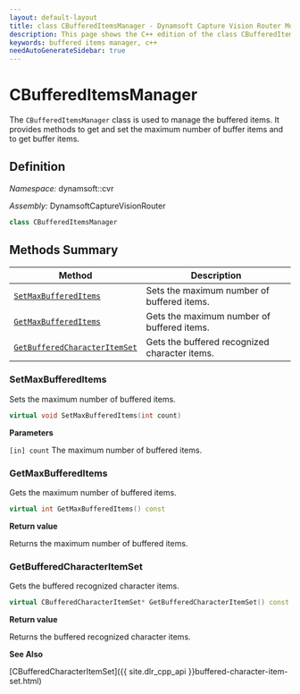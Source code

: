 ```yaml
---
layout: default-layout
title: class CBufferedItemsManager - Dynamsoft Capture Vision Router Module C++ Edition API Reference
description: This page shows the C++ edition of the class CBufferedItemsManager in Dynamsoft Capture Vision Router Module.
keywords: buffered items manager, c++
needAutoGenerateSidebar: true
---
```


# CBufferedItemsManager

The `CBufferedItemsManager` class is used to manage the buffered items. It provides methods to get and set the maximum number of buffer items and to get buffer items.

## Definition

*Namespace:* dynamsoft::cvr

*Assembly:* DynamsoftCaptureVisionRouter

```cpp
class CBufferedItemsManager 
```

## Methods Summary

| Method | Description |
|--------|-------------|
| [`SetMaxBufferedItems`](#setmaxbuffereditems) | Sets the maximum number of buffered items.|
| [`GetMaxBufferedItems`](#getmaxbuffereditems) | Gets the maximum number of buffered items. |
| [`GetBufferedCharacterItemSet`](#getbufferedcharacteritemset) | Gets the buffered recognized character items. |

### SetMaxBufferedItems

Sets the maximum number of buffered items.

```cpp
virtual void SetMaxBufferedItems(int count)
```

**Parameters**

`[in] count` The maximum number of buffered items.

### GetMaxBufferedItems

Gets the maximum number of buffered items.

```cpp
virtual int GetMaxBufferedItems() const
```

**Return value**

Returns the maximum number of buffered items.

### GetBufferedCharacterItemSet

Gets the buffered recognized character items.

```cpp
virtual CBufferedCharacterItemSet* GetBufferedCharacterItemSet() const
```

**Return value**

Returns the buffered recognized character items.

**See Also**

[CBufferedCharacterItemSet]({{ site.dlr_cpp_api }}buffered-character-item-set.html)
